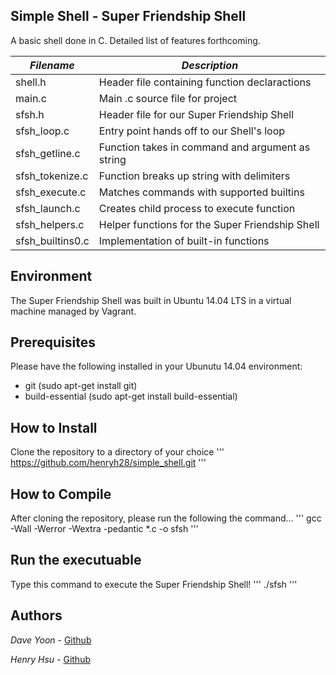 ## Simple Shell - Super Friendship Shell

A basic shell done in C.  Detailed list of features forthcoming.

|     *Filename*     |               *Description*                      |
|--------------------|--------------------------------------------------|
| shell.h            | Header file containing function declaractions    |
| main.c             | Main .c source file for project                  |
| sfsh.h             | Header file for our Super Friendship Shell       |
| sfsh_loop.c        | Entry point hands off to our Shell's loop        |
| sfsh_getline.c     | Function takes in command and argument as string |
| sfsh_tokenize.c    | Function breaks up string with delimiters        |
| sfsh_execute.c     | Matches commands with supported builtins         | 
| sfsh_launch.c      | Creates child process to execute function        | 
| sfsh_helpers.c     | Helper functions for the Super Friendship Shell  | 
| sfsh_builtins0.c   | Implementation of built-in functions             | 

## Environment
The Super Friendship Shell was built in Ubuntu 14.04 LTS in a virtual 
machine managed by Vagrant.

## Prerequisites
Please have the following installed in your Ubunutu 14.04 environment:
- git (sudo apt-get install git)
- build-essential (sudo apt-get install build-essential) 

## How to Install
Clone the repository to a directory of your choice
'''
https://github.com/henryh28/simple_shell.git
'''

## How to Compile
After cloning the repository, please run the following the command...
'''
gcc -Wall -Werror -Wextra -pedantic *.c -o sfsh
'''

## Run the executuable
Type this command to execute the Super Friendship Shell!
'''
./sfsh
'''

## Authors
*Dave Yoon* - [Github](https://github.com/daveyoon64)

*Henry Hsu* - [Github](https://github.com/henryh28)
